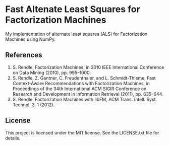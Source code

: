 # Fast Altenate Least Squares for Factorization Machines
My implementation of alternate least squares (ALS) for Factorization Machines using NumPy.

## References
1. S. Rendle, Factorization Machines, in 2010 IEEE International Conference on Data Mining (2010), pp. 995–1000.
2. S. Rendle, Z. Gantner, C. Freudenthaler, and L. Schmidt-Thieme, Fast Context-Aware Recommendations with Factorization Machines, in Proceedings of the 34th International ACM SIGIR Conference on Research and Development in Information Retrieval (2011), pp. 635–644.
3. S. Rendle, Factorization Machines with libFM, ACM Trans. Intell. Syst. Technol. 3, 1 (2012).

## License
This project is licensed under the MIT license. See the LICENSE.txt file for details.
